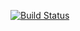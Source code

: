 [![Build Status](https://travis-ci.org/bradleyhart/ischolar.svg?branch=master)](https://travis-ci.org/bradleyhart/ischolar)
